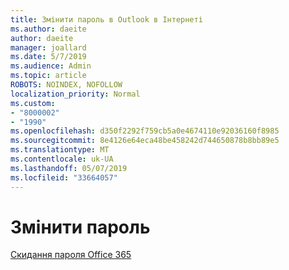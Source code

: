 ```yaml
---
title: Змінити пароль в Outlook в Інтернеті
ms.author: daeite
author: daeite
manager: joallard
ms.date: 5/7/2019
ms.audience: Admin
ms.topic: article
ROBOTS: NOINDEX, NOFOLLOW
localization_priority: Normal
ms.custom:
- "8000002"
- "1990"
ms.openlocfilehash: d350f2292f759cb5a0e4674110e92036160f8985
ms.sourcegitcommit: 8e4126e64eca48be458242d744650878b8bb89e5
ms.translationtype: MT
ms.contentlocale: uk-UA
ms.lasthandoff: 05/07/2019
ms.locfileid: "33664057"
---
```

# <a name="change-your-password"></a>Змінити пароль

[Скидання пароля Office 365](https://go.microsoft.com/fwlink/p/?linkid=841910)